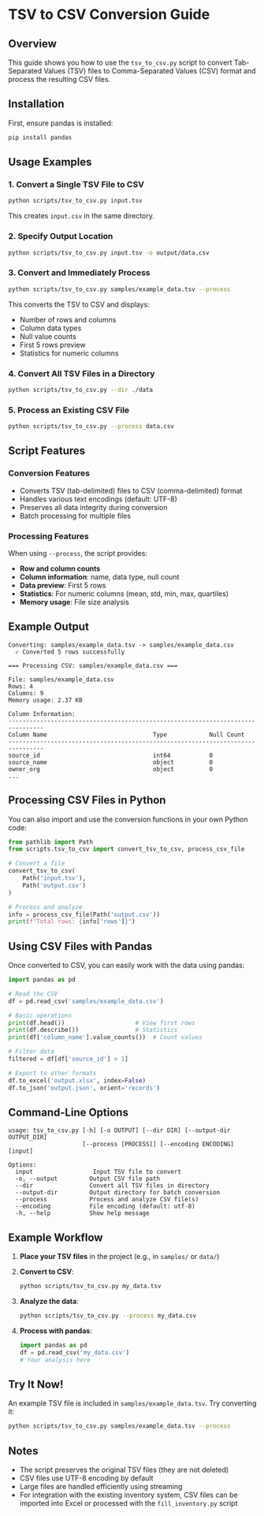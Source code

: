 # TSV to CSV Conversion Guide

## Overview

This guide shows you how to use the `tsv_to_csv.py` script to convert Tab-Separated Values (TSV) files to Comma-Separated Values (CSV) format and process the resulting CSV files.

## Installation

First, ensure pandas is installed:

```bash
pip install pandas
```

## Usage Examples

### 1. Convert a Single TSV File to CSV

```bash
python scripts/tsv_to_csv.py input.tsv
```

This creates `input.csv` in the same directory.

### 2. Specify Output Location

```bash
python scripts/tsv_to_csv.py input.tsv -o output/data.csv
```

### 3. Convert and Immediately Process

```bash
python scripts/tsv_to_csv.py samples/example_data.tsv --process
```

This converts the TSV to CSV and displays:
- Number of rows and columns
- Column data types
- Null value counts
- First 5 rows preview
- Statistics for numeric columns

### 4. Convert All TSV Files in a Directory

```bash
python scripts/tsv_to_csv.py --dir ./data
```

### 5. Process an Existing CSV File

```bash
python scripts/tsv_to_csv.py --process data.csv
```

## Script Features

### Conversion Features
- Converts TSV (tab-delimited) files to CSV (comma-delimited) format
- Handles various text encodings (default: UTF-8)
- Preserves all data integrity during conversion
- Batch processing for multiple files

### Processing Features
When using `--process`, the script provides:
- **Row and column counts**
- **Column information**: name, data type, null count
- **Data preview**: First 5 rows
- **Statistics**: For numeric columns (mean, std, min, max, quartiles)
- **Memory usage**: File size analysis

## Example Output

```
Converting: samples/example_data.tsv -> samples/example_data.csv
  ✓ Converted 5 rows successfully

=== Processing CSV: samples/example_data.csv ===

File: samples/example_data.csv
Rows: 4
Columns: 9
Memory usage: 2.37 KB

Column Information:
--------------------------------------------------------------------------------
Column Name                              Type            Null Count
--------------------------------------------------------------------------------
source_id                                int64           0
source_name                              object          0
owner_org                                object          0
...
```

## Processing CSV Files in Python

You can also import and use the conversion functions in your own Python code:

```python
from pathlib import Path
from scripts.tsv_to_csv import convert_tsv_to_csv, process_csv_file

# Convert a file
convert_tsv_to_csv(
    Path('input.tsv'),
    Path('output.csv')
)

# Process and analyze
info = process_csv_file(Path('output.csv'))
print(f"Total rows: {info['rows']}")
```

## Using CSV Files with Pandas

Once converted to CSV, you can easily work with the data using pandas:

```python
import pandas as pd

# Read the CSV
df = pd.read_csv('samples/example_data.csv')

# Basic operations
print(df.head())                    # View first rows
print(df.describe())                # Statistics
print(df['column_name'].value_counts())  # Count values

# Filter data
filtered = df[df['source_id'] > 1]

# Export to other formats
df.to_excel('output.xlsx', index=False)
df.to_json('output.json', orient='records')
```

## Command-Line Options

```
usage: tsv_to_csv.py [-h] [-o OUTPUT] [--dir DIR] [--output-dir OUTPUT_DIR]
                     [--process [PROCESS]] [--encoding ENCODING] [input]

Options:
  input                 Input TSV file to convert
  -o, --output         Output CSV file path
  --dir                Convert all TSV files in directory
  --output-dir         Output directory for batch conversion
  --process            Process and analyze CSV file(s)
  --encoding           File encoding (default: utf-8)
  -h, --help           Show help message
```

## Example Workflow

1. **Place your TSV files** in the project (e.g., in `samples/` or `data/`)

2. **Convert to CSV**:
   ```bash
   python scripts/tsv_to_csv.py my_data.tsv
   ```

3. **Analyze the data**:
   ```bash
   python scripts/tsv_to_csv.py --process my_data.csv
   ```

4. **Process with pandas**:
   ```python
   import pandas as pd
   df = pd.read_csv('my_data.csv')
   # Your analysis here
   ```

## Try It Now!

An example TSV file is included in `samples/example_data.tsv`. Try converting it:

```bash
python scripts/tsv_to_csv.py samples/example_data.tsv --process
```

## Notes

- The script preserves the original TSV files (they are not deleted)
- CSV files use UTF-8 encoding by default
- Large files are handled efficiently using streaming
- For integration with the existing inventory system, CSV files can be imported into Excel or processed with the `fill_inventory.py` script
